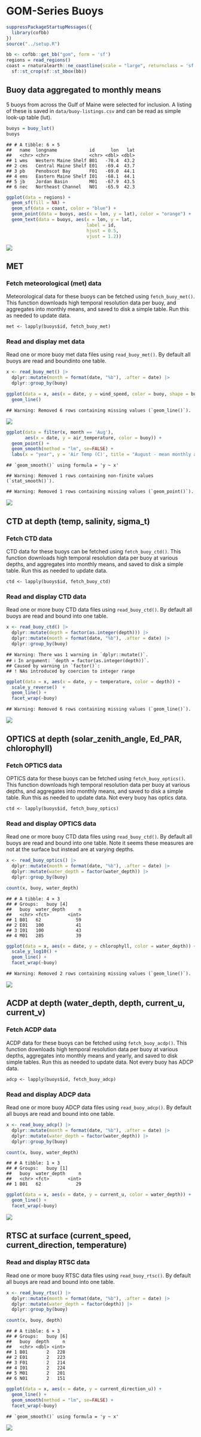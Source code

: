 GOM-Series Buoys
================

``` r
suppressPackageStartupMessages({
  library(cofbb)
})
source("../setup.R")

bb <- cofbb::get_bb("gom", form = 'sf')
regions = read_regions()
coast = rnaturalearth::ne_coastline(scale = "large", returnclass = 'sf') |>
  sf::st_crop(sf::st_bbox(bb))
```

## Buoy data aggregated to monthly means

5 buoys from across the Gulf of Maine were selected for inclusion. A
listing of these is saved in `data/buoy-listings.csv` and can be read as
simple look-up table (lut).

``` r
buoys = buoy_lut()
buoys
```

    ## # A tibble: 6 × 5
    ##   name  longname            id      lon   lat
    ##   <chr> <chr>               <chr> <dbl> <dbl>
    ## 1 wms   Western Maine Shelf B01   -70.4  43.2
    ## 2 cms   Central Maine Shelf E01   -69.4  43.7
    ## 3 pb    Penobscot Bay       F01   -69.0  44.1
    ## 4 ems   Eastern Maine Shelf I01   -68.1  44.1
    ## 5 jb    Jordan Basin        M01   -67.9  43.5
    ## 6 nec   Northeast Channel   N01   -65.9  42.3

``` r
ggplot(data = regions) +
  geom_sf(fill = NA) +
  geom_sf(data = coast, color = "blue") + 
  geom_point(data = buoys, aes(x = lon, y = lat), color = "orange") +
  geom_text(data = buoys, aes(x = lon, y = lat, 
                              label = id,
                              hjust = 0.5, 
                              vjust = 1.2))
```

![](README-buoys_files/figure-gfm/unnamed-chunk-3-1.png)<!-- -->

## MET

### Fetch meteorological (met) data

Meteorological data for these buoys can be fetched using
`fetch_buoy_met()`. This function downloads high temporal resolution
data per buoy, and aggregates into monthly means, and saved to disk a
simple table. Run this as needed to update data.

    met <- lapply(buoys$id, fetch_buoy_met)

### Read and display met data

Read one or more buoy met data files using `read_buoy_met()`. By default
all buoys are read and boundinto one table.

``` r
x <- read_buoy_met() |>
  dplyr::mutate(month = format(date, "%b"), .after = date) |>
  dplyr::group_by(buoy)

ggplot(data = x, aes(x = date, y = wind_speed, color = buoy, shape = buoy)) +
  geom_line()
```

    ## Warning: Removed 6 rows containing missing values (`geom_line()`).

![](README-buoys_files/figure-gfm/unnamed-chunk-4-1.png)<!-- -->

``` r
ggplot(data = filter(x, month == 'Aug'), 
       aes(x = date, y = air_temperature, color = buoy)) +
  geom_point() + 
  geom_smooth(method = "lm", se=FALSE) +
  labs(x = "year", y = 'Air Temp (C)', title = "August - mean monthly air temperature")
```

    ## `geom_smooth()` using formula = 'y ~ x'

    ## Warning: Removed 1 rows containing non-finite values (`stat_smooth()`).

    ## Warning: Removed 1 rows containing missing values (`geom_point()`).

![](README-buoys_files/figure-gfm/unnamed-chunk-5-1.png)<!-- -->

## CTD at depth (temp, salinity, sigma_t)

### Fetch CTD data

CTD data for these buoys can be fetched using `fetch_buoy_ctd()`. This
function downloads high temporal resolution data per buoy at various
depths, and aggregates into monthly means, and saved to disk a simple
table. Run this as needed to update data.

    ctd <- lapply(buoys$id, fetch_buoy_ctd)

### Read and display CTD data

Read one or more buoy CTD data files using `read_buoy_ctd()`. By default
all buoys are read and bound into one table.

``` r
x <- read_buoy_ctd() |>
  dplyr::mutate(depth = factor(as.integer(depth))) |>
  dplyr::mutate(month = format(date, "%b"), .after = date) |>
  dplyr::group_by(buoy)
```

    ## Warning: There was 1 warning in `dplyr::mutate()`.
    ## ℹ In argument: `depth = factor(as.integer(depth))`.
    ## Caused by warning in `factor()`:
    ## ! NAs introduced by coercion to integer range

``` r
ggplot(data = x, aes(x = date, y = temperature, color = depth)) +
  scale_y_reverse()  + 
  geom_line() + 
  facet_wrap(~buoy)
```

    ## Warning: Removed 6 rows containing missing values (`geom_line()`).

![](README-buoys_files/figure-gfm/unnamed-chunk-6-1.png)<!-- -->

## OPTICS at depth (solar_zenith_angle, Ed_PAR, chlorophyll)

### Fetch OPTICS data

OPTICS data for these buoys can be fetched using `fetch_buoy_optics()`.
This function downloads high temporal resolution data per buoy at
various depths, and aggregates into monthly means, and saved to disk a
simple table. Run this as needed to update data. Not every buoy has
optics data.

    ctd <- lapply(buoys$id, fetch_buoy_optics)

### Read and display OPTICS data

Read one or more buoy CTD data files using `read_buoy_ctd()`. By default
all buoys are read and bound into one table. Note it seems these
measures are not at the surface but instead are at varying depths.

``` r
x <- read_buoy_optics() |>
  dplyr::mutate(month = format(date, "%b"), .after = date) |>
  dplyr::mutate(water_depth = factor(water_depth)) |>
  dplyr::group_by(buoy)

count(x, buoy, water_depth)
```

    ## # A tibble: 4 × 3
    ## # Groups:   buoy [4]
    ##   buoy  water_depth     n
    ##   <chr> <fct>       <int>
    ## 1 B01   62             59
    ## 2 E01   100            41
    ## 3 I01   100            43
    ## 4 M01   285            39

``` r
ggplot(data = x, aes(x = date, y = chlorophyll, color = water_depth)) +
  scale_y_log10() + 
  geom_line() + 
  facet_wrap(~buoy)
```

    ## Warning: Removed 2 rows containing missing values (`geom_line()`).

![](README-buoys_files/figure-gfm/unnamed-chunk-8-1.png)<!-- -->

## ACDP at depth (water_depth, depth, current_u, current_v)

### Fetch ACDP data

ACDP data for these buoys can be fetched using `fetch_buoy_acdp()`. This
function downloads high temporal resolution data per buoy at various
depths, aggregates into monthly means and yearly, and saved to disk
simple tables. Run this as needed to update data. Not every buoy has
ADCP data.

    adcp <- lapply(buoys$id, fetch_buoy_adcp)

### Read and display ADCP data

Read one or more buoy ADCP data files using `read_buoy_adcp()`. By
default all buoys are read and bound into one table.

``` r
x <- read_buoy_adcp() |>
  dplyr::mutate(month = format(date, "%b"), .after = date) |>
  dplyr::mutate(water_depth = factor(water_depth)) |>
  dplyr::group_by(buoy)

count(x, buoy, water_depth)
```

    ## # A tibble: 1 × 3
    ## # Groups:   buoy [1]
    ##   buoy  water_depth     n
    ##   <chr> <fct>       <int>
    ## 1 B01   62             29

``` r
ggplot(data = x, aes(x = date, y = current_u, color = water_depth)) +
  geom_line() + 
  facet_wrap(~buoy)
```

![](README-buoys_files/figure-gfm/unnamed-chunk-10-1.png)<!-- -->

## RTSC at surface (current_speed, current_direction, temperature)

### Read and display RTSC data

Read one or more buoy RTSC data files using `read_buoy_rtsc()`. By
default all buoys are read and bound into one table.

``` r
x <- read_buoy_rtsc() |>
  dplyr::mutate(month = format(date, "%b"), .after = date) |>
  dplyr::mutate(water_depth = factor(depth)) |>
  dplyr::group_by(buoy)

count(x, buoy, depth)
```

    ## # A tibble: 6 × 3
    ## # Groups:   buoy [6]
    ##   buoy  depth     n
    ##   <chr> <dbl> <int>
    ## 1 B01       2   228
    ## 2 E01       2   223
    ## 3 F01       2   214
    ## 4 I01       2   224
    ## 5 M01       2   201
    ## 6 N01       2   151

``` r
ggplot(data = x, aes(x = date, y = current_direction_u)) +
  geom_line() + 
  geom_smooth(method = "lm", se=FALSE) +
  facet_wrap(~buoy)
```

    ## `geom_smooth()` using formula = 'y ~ x'

![](README-buoys_files/figure-gfm/unnamed-chunk-12-1.png)<!-- -->
